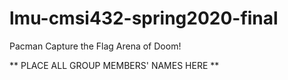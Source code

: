 # lmu-cmsi432-spring2020-final

Pacman Capture the Flag Arena of Doom!

** PLACE ALL GROUP MEMBERS' NAMES HERE **
